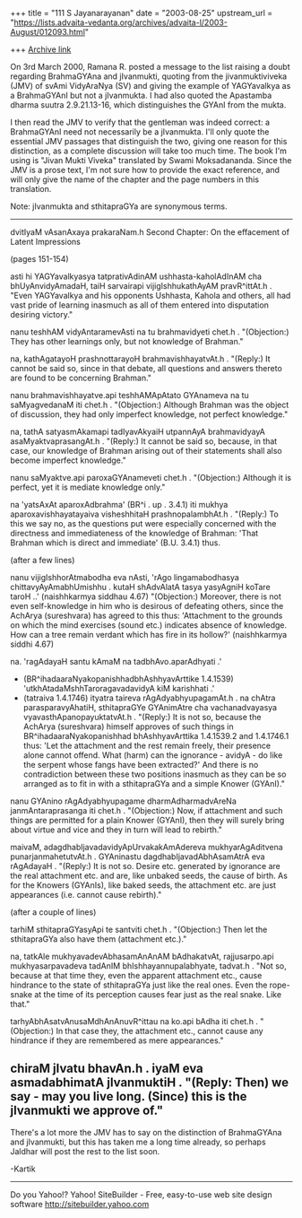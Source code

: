 +++
title = "111 S Jayanarayanan"
date = "2003-08-25"
upstream_url = "https://lists.advaita-vedanta.org/archives/advaita-l/2003-August/012093.html"

+++
[Archive link](https://lists.advaita-vedanta.org/archives/advaita-l/2003-August/012093.html)

On 3rd March 2000, Ramana R. posted a message to the list raising a
doubt regarding BrahmaGYAna and jIvanmukti, quoting from the
jivanmuktiviveka (JMV) of svAmi VidyAraNya (SV) and giving the example
of YAGYavalkya as a BrahmaGYAnI but not a jIvanmukta. I had also quoted
the Apastamba dharma suutra 2.9.21.13-16, which distinguishes the GYAnI
from the mukta.

I then read the JMV to verify that the gentleman was indeed correct: a
BrahmaGYAnI need not necessarily be a jIvanmukta. I'll only quote the
essential JMV passages that distinguish the two, giving one reason for
this distinction, as a complete discussion will take too much time. The
book I'm using is "Jivan Mukti Viveka" translated by Swami
Moksadananda. Since the JMV is a prose text, I'm not sure how to
provide the exact reference, and will only give the name of the chapter
and the page numbers in this translation. 

Note: jIvanmukta and sthitapraGYa are synonymous terms.

---------------
dvitIyaM vAsanAxaya prakaraNam.h
Second Chapter: On the effacement of Latent Impressions

(pages 151-154)

asti hi YAGYavalkyasya tatprativAdinAM ushhasta-kaholAdInAM cha
bhUyAnvidyAmadaH, taiH sarvairapi vijigIshhukathAyAM pravR^ittAt.h .
"Even YAGYavalkya and his opponents Ushhasta, Kahola and others, all
had vast pride of learning inasmuch as all of them entered into
disputation desiring victory."

nanu teshhAM vidyAntaramevAsti na tu brahmavidyeti chet.h .
"(Objection:) They has other learnings only, but not knowledge of
Brahman."

na, kathAgatayoH prashnottarayoH brahmavishhayatvAt.h .
"(Reply:) It cannot be said so, since in that debate, all questions and
answers thereto are found to be concerning Brahman."

nanu brahmavishhayatve.api teshhAMApAtato GYAnameva na tu saMyagvedanaM
iti chet.h .
"(Objection:) Although Brahman was the object of discussion, they had
only imperfect knowledge, not perfect knowledge."

na, tathA satyasmAkamapi tadIyavAkyaiH utpannAyA brahmavidyayA
asaMyaktvaprasangAt.h .
"(Reply:) It cannot be said so, because, in that case, our knowledge of
Brahman arising out of their statements shall also become imperfect
knowledge."

nanu saMyaktve.api paroxaGYAnameveti chet.h .
"(Objection:) Although it is perfect, yet it is mediate knowledge
only."

na 'yatsAxAt aparoxAdbrahma' (BR^i . up . 3.4.1) iti mukhya
aparoxavishhayatayaiva visheshhitaH prashnopalambhAt.h .
"(Reply:) To this we say no, as the questions put were especially
concerned with the directness and immediateness of the knowledge of
Brahman: 'That Brahman which is direct and immediate' (B.U. 3.4.1)
thus.

(after a few lines)

nanu vijigIshhorAtmabodha eva nAsti,
'rAgo lingamabodhasya chittavyAyAmabhUmishhu .
 kutaH shAdvAlatA tasya yasyAgniH koTare taroH ..'
 (naishhkarmya siddhau 4.67)
"(Objection:) Moreover, there is not even self-knowledge in him who is
desirous of defeating others, since the AchArya (sureshvara) has agreed
to this thus: 'Attachment to the grounds on which the mind exercises
(sound etc.) indicates absence of knowledge. How can a tree remain
verdant which has fire in its hollow?' 
(naishhkarmya siddhi 4.67)

na. 
'ragAdayaH santu kAmaM na tadbhAvo.aparAdhyati .'
 - (BR^ihadaaraNyakopanishhadbhAshhyavArttike 1.4.1539)
'utkhAtadaMshhTaroragavadavidyA kiM karishhati .'
 - (tatraiva 1.4.1746)
ityatra taireva rAgAdyabhyupagamAt.h . na chAtra parasparavyAhatiH,
sthitapraGYe GYAnimAtre cha vachanadvayasya vyavasthApanopayuktatvAt.h
.
"(Reply:) It is not so, because the AchArya (sureshvara) himself
approves of such things in BR^ihadaaraNyakopanishhad bhAshhyavArttika
1.4.1539.2 and 1.4.1746.1 thus: 'Let the attachment and the rest remain
freely, their presence alone cannot offend. What (harm) can the
ignorance - avidyA - do like the serpent whose fangs have been
extracted?'
And there is no contradiction between these two positions inasmuch as
they can be so arranged as to fit in with a sthitapraGYa and a simple
Knower (GYAnI)."

nanu GYAnino rAgAdyabhyupagame dharmAdharmadvAreNa janmAntaraprasanga
iti chet.h .
"(Objection:) Now, if attachment and such things are permitted for a
plain Knower (GYAnI), then they will surely bring about virtue and vice
and they in turn will lead to rebirth."

maivaM, adagdhabIjavadavidyApUrvakakAmAdereva mukhyarAgAditvena
punarjanmahetutvAt.h . GYAninastu dagdhabIjavadAbhAsamAtrA eva
rAgAdayaH .
"(Reply:) It is not so. Desire etc. generated by ignorance are the real
attachment etc. and are, like unbaked seeds, the cause of birth. As for
the Knowers (GYAnIs), like baked seeds, the attachment etc. are just
appearances (i.e. cannot cause rebirth)."

(after a couple of lines)

tarhiM sthitapraGYasyApi te santviti chet.h .
"(Objection:) Then let the sthitapraGYa also have them (attachment
etc.)."

na, tatkAle mukhyavadevAbhasamAnAnAM bAdhakatvAt, rajjusarpo.api
mukhyasarpavadeva tadAnIM bhIshhayannupalabhyate, tadvat.h .
"Not so, because at that time they, even the apparent attachment etc.,
cause hindrance to the state of sthitapraGYa just like the real ones.
Even the rope-snake at the time of its perception causes fear just as
the real snake. Like that."

tarhyAbhAsatvAnusaMdhAnAnuvR^ittau na ko.api bAdha iti chet.h .
"(Objection:) In that case they, the attachment etc., cannot cause any
hindrance if they are remembered as mere appearances."

chiraM jIvatu bhavAn.h . iyaM eva asmadabhimatA jIvanmuktiH .
"(Reply: Then) we say - may you live long. (Since) this is the
jIvanmukti we approve of."
----------------------------

There's a lot more the JMV has to say on the distinction of 
BrahmaGYAna and jIvanmukti, but this has taken me a long time already,
so perhaps Jaldhar will post the rest to the list soon. 

-Kartik

__________________________________
Do you Yahoo!?
Yahoo! SiteBuilder - Free, easy-to-use web site design software
http://sitebuilder.yahoo.com

